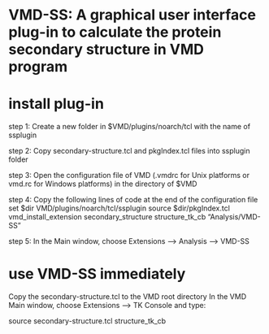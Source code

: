 # VMD-SS: A graphical user interface plug-in to calculate the protein secondary structure in VMD program


# install plug-in

step 1: Create a new folder in $VMD/plugins/noarch/tcl with the name of ssplugin

step 2: Copy secondary-structure.tcl and pkgIndex.tcl files into ssplugin folder

step 3: Open the configuration file of VMD (.vmdrc for Unix platforms or vmd.rc for Windows platforms) in the directory of $VMD

step 4:  Copy the following lines of code at the end of the configuration file
  set $dir VMD/plugins/noarch/tcl/ssplugin
  source $dir/pkgIndex.tcl
  vmd_install_extension secondary_structure structure_tk_cb “Analysis/VMD-SS”

step 5: In the Main window, choose Extensions –> Analysis –> VMD-SS



# use VMD-SS immediately

Copy the secondary-structure.tcl to the VMD root directory
In the VMD Main window, choose Extensions –> TK Console and type:

source secondary-structure.tcl
structure_tk_cb
